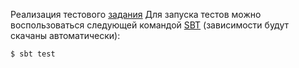 Реализация тестового [задания](https://drive.google.com/file/d/10bkMXl1WZbksp7pYXuylmjK4WFl7J3y4/view?usp=sharing)
Для запуска тестов можно воспользоваться следующей командой [SBT](https://www.scala-sbt.org/) (зависимости будут скачаны автоматически):
```
$ sbt test 
```

